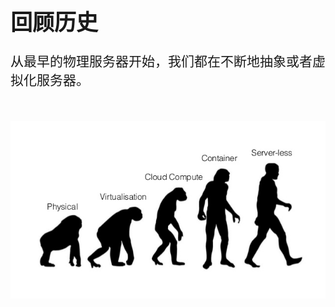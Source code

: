 <!-- ex_nonav -->
<br>
<br>
<br>

<h1 style="font-size:250%;">回顾历史</h1>

<p style="font-size:150%" align="left";>从最早的物理服务器开始，我们都在不断地抽象或者虚拟化服务器。</p>
<br>

![虚拟化](/img/server-growth.jpg)